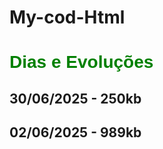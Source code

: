 # My-cod-Html
<h1 style="color: green; font-family: arial;">Dias e Evoluções</h1>

<h2>30/06/2025 - 250kb</h2>
<h2>02/06/2025 - 989kb</h2>
